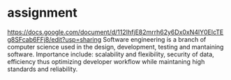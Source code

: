 # assignment
https://docs.google.com/document/d/112IhfjE82mrrh62y6Dx0xN4lY0ElcTEg8SFcab6FFj8/edit?usp=sharing
Software engineering is a branch of computer science used in the design, development, testing and mantaining software. Importance include: scalability and flexibility, security of data, efficiency thus optimizing developer workflow while maintaning high standards and reliability.
